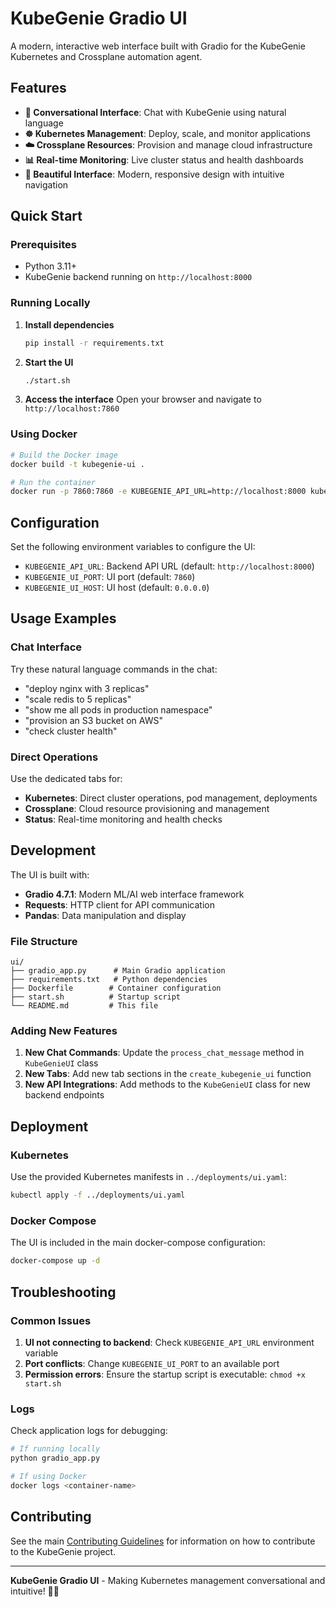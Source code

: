 # KubeGenie Gradio UI

A modern, interactive web interface built with Gradio for the KubeGenie Kubernetes and Crossplane automation agent.

## Features

- **🤖 Conversational Interface**: Chat with KubeGenie using natural language
- **☸️ Kubernetes Management**: Deploy, scale, and monitor applications
- **☁️ Crossplane Resources**: Provision and manage cloud infrastructure
- **📊 Real-time Monitoring**: Live cluster status and health dashboards
- **🎨 Beautiful Interface**: Modern, responsive design with intuitive navigation

## Quick Start

### Prerequisites

- Python 3.11+
- KubeGenie backend running on `http://localhost:8000`

### Running Locally

1. **Install dependencies**
   ```bash
   pip install -r requirements.txt
   ```

2. **Start the UI**
   ```bash
   ./start.sh
   ```

3. **Access the interface**
   Open your browser and navigate to `http://localhost:7860`

### Using Docker

```bash
# Build the Docker image
docker build -t kubegenie-ui .

# Run the container
docker run -p 7860:7860 -e KUBEGENIE_API_URL=http://localhost:8000 kubegenie-ui
```

## Configuration

Set the following environment variables to configure the UI:

- `KUBEGENIE_API_URL`: Backend API URL (default: `http://localhost:8000`)
- `KUBEGENIE_UI_PORT`: UI port (default: `7860`)
- `KUBEGENIE_UI_HOST`: UI host (default: `0.0.0.0`)

## Usage Examples

### Chat Interface

Try these natural language commands in the chat:

- "deploy nginx with 3 replicas"
- "scale redis to 5 replicas"
- "show me all pods in production namespace"
- "provision an S3 bucket on AWS"
- "check cluster health"

### Direct Operations

Use the dedicated tabs for:

- **Kubernetes**: Direct cluster operations, pod management, deployments
- **Crossplane**: Cloud resource provisioning and management
- **Status**: Real-time monitoring and health checks

## Development

The UI is built with:

- **Gradio 4.7.1**: Modern ML/AI web interface framework
- **Requests**: HTTP client for API communication
- **Pandas**: Data manipulation and display

### File Structure

```
ui/
├── gradio_app.py      # Main Gradio application
├── requirements.txt   # Python dependencies
├── Dockerfile        # Container configuration
├── start.sh          # Startup script
└── README.md         # This file
```

### Adding New Features

1. **New Chat Commands**: Update the `process_chat_message` method in `KubeGenieUI` class
2. **New Tabs**: Add new tab sections in the `create_kubegenie_ui` function
3. **New API Integrations**: Add methods to the `KubeGenieUI` class for new backend endpoints

## Deployment

### Kubernetes

Use the provided Kubernetes manifests in `../deployments/ui.yaml`:

```bash
kubectl apply -f ../deployments/ui.yaml
```

### Docker Compose

The UI is included in the main docker-compose configuration:

```bash
docker-compose up -d
```

## Troubleshooting

### Common Issues

1. **UI not connecting to backend**: Check `KUBEGENIE_API_URL` environment variable
2. **Port conflicts**: Change `KUBEGENIE_UI_PORT` to an available port
3. **Permission errors**: Ensure the startup script is executable: `chmod +x start.sh`

### Logs

Check application logs for debugging:

```bash
# If running locally
python gradio_app.py

# If using Docker
docker logs <container-name>
```

## Contributing

See the main [Contributing Guidelines](../docs/CONTRIBUTING.md) for information on how to contribute to the KubeGenie project.

---

**KubeGenie Gradio UI** - Making Kubernetes management conversational and intuitive! 🧞‍♂️